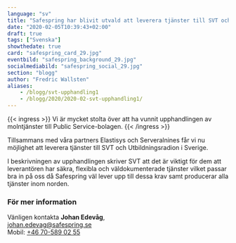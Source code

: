 ```yaml
---
language: "sv"
title: "Safespring har blivit utvald att leverera tjänster till SVT och UR"
date: "2020-02-05T10:39:43+02:00"
draft: true
tags: ["Svenska"]
showthedate: true
card: "safespring_card_29.jpg"
eventbild: "safespring_background_29.jpg"
socialmediabild: "safespring_social_29.jpg"
section: "blogg"
author: "Fredric Wallsten"
aliases:
    - /blogg/svt-upphandling1
    - /blogg/2020/2020-02-svt-upphandling1/
---
```


{{< ingress >}}
Vi är mycket stolta över att ha vunnit upphandlingen av molntjänster till Public Service-bolagen.
{{< /ingress >}}

Tillsammans med våra partners Elastisys och Serveralnines får vi nu möjlighet att leverera tjänster till SVT och Utbildningsradion i Sverige.

I beskrivningen av upphandlingen skriver SVT att det är viktigt för dem att leverantören har säkra, flexibla och väldokumenterade tjänster vilket passar bra in på oss då Safespring väl lever upp till dessa krav samt producerar alla tjänster inom norden.


### För mer information

Vänligen kontakta <b>Johan Edevåg</b>,<br>
<a href="mailto:johan.edevag@safespring.se">johan.edevag@safespring.se</a><br>
Mobil: <a href="tel:+46705890255">+46 70-589 02 55</a>
